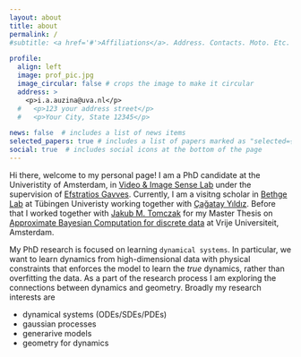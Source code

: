 ```yaml
---
layout: about
title: about
permalink: /
#subtitle: <a href='#'>Affiliations</a>. Address. Contacts. Moto. Etc.

profile:
  align: left
  image: prof_pic.jpg
  image_circular: false # crops the image to make it circular
  address: >
    <p>i.a.auzina@uva.nl</p>
  #   <p>123 your address street</p>
  #   <p>Your City, State 12345</p>

news: false  # includes a list of news items
selected_papers: true # includes a list of papers marked as "selected={true}"
social: true  # includes social icons at the bottom of the page
---
```

Hi there, welcome to my personal page! I am a PhD candidate at the Univeristity of Amsterdam, in [Video & Image Sense Lab](https://ivi.fnwi.uva.nl/vislab/) under the supervision of [Efstratios Gavves](https://www.egavves.com/). Currently, I am a visitng scholar in [Bethge Lab](https://bethgelab.org/) at Tübingen Univeristy working together with [Çağatay Yıldız](https://cagatayyildiz.github.io). Before that I worked together with [Jakub M. Tomczak](https://jmtomczak.github.io/) for my Master Thesis on [Approximate Bayesian Computation for discrete data](https://www.mdpi.com/1099-4300/23/3/312) at Vrije Universiteit, Amsterdam.

My PhD research is focused on learning `dynamical systems`. In particular, we want to learn dynamics from high-dimensional data with physical constraints that enforces the model to learn the _true_ dynamics, rather than overfitting the data. As a part of the research process I am exploring the connections between dynamics and geometry. Broadly my research interests are 

- dynamical systems (ODEs/SDEs/PDEs)
- gaussian processes
- generarive models 
- geometry for dynamics

<!-- Put your address / P.O. box / other info right below your picture. You can also disable any these elements by editing `profile` property of the YAML header of your `_pages/about.md`. Edit `_bibliography/papers.bib` and Jekyll will render your [publications page](/al-folio/publications/) automatically. -->

<!-- Link to your social media connections, too. This theme is set up to use [Font Awesome icons](http://fortawesome.github.io/Font-Awesome/) and [Academicons](https://jpswalsh.github.io/academicons/), like the ones below. Add your Facebook, Twitter, LinkedIn, Google Scholar, or just disable all of them. -->
